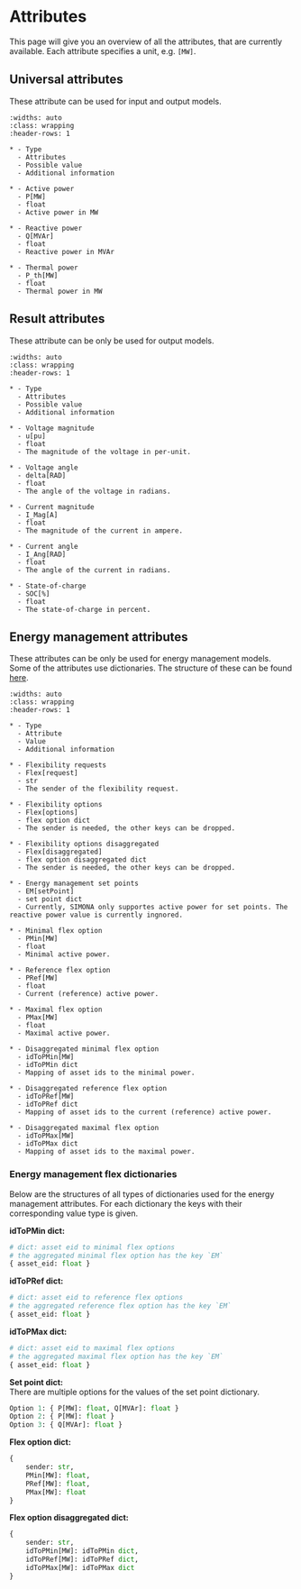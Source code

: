 # Attributes

This page will give you an overview of all the attributes, that are currently available. Each attribute specifies a unit,
e.g. `[MW]`.

## Universal attributes

These attribute can be used for input and output models.

```{list-table}
:widths: auto
:class: wrapping
:header-rows: 1

* - Type
  - Attributes
  - Possible value
  - Additional information

* - Active power
  - P[MW]
  - float
  - Active power in MW

* - Reactive power
  - Q[MVAr]
  - float
  - Reactive power in MVAr

* - Thermal power
  - P_th[MW]
  - float
  - Thermal power in MW
```

## Result attributes

These attribute can be only be used for output models.

```{list-table}
:widths: auto
:class: wrapping
:header-rows: 1

* - Type
  - Attributes
  - Possible value
  - Additional information

* - Voltage magnitude
  - u[pu]
  - float
  - The magnitude of the voltage in per-unit.

* - Voltage angle
  - delta[RAD]
  - float
  - The angle of the voltage in radians.

* - Current magnitude
  - I_Mag[A]
  - float
  - The magnitude of the current in ampere.

* - Current angle
  - I_Ang[RAD]
  - float
  - The angle of the current in radians.

* - State-of-charge
  - SOC[%]
  - float
  - The state-of-charge in percent.
```

## Energy management attributes

These attributes can be only be used for energy management models. Some of the attributes use dictionaries. The structure
of these can be found [here](#energy-management-flex-dictionaries).

```{list-table}
:widths: auto
:class: wrapping
:header-rows: 1

* - Type
  - Attribute
  - Value
  - Additional information

* - Flexibility requests
  - Flex[request]
  - str
  - The sender of the flexibility request.

* - Flexibility options
  - Flex[options]
  - flex option dict
  - The sender is needed, the other keys can be dropped.

* - Flexibility options disaggregated
  - Flex[disaggregated]
  - flex option disaggregated dict
  - The sender is needed, the other keys can be dropped.

* - Energy management set points
  - EM[setPoint]
  - set point dict
  - Currently, SIMONA only supportes active power for set points. The reactive power value is currently ingnored.

* - Minimal flex option
  - PMin[MW]
  - float
  - Minimal active power.
  
* - Reference flex option
  - PRef[MW]
  - float
  - Current (reference) active power.
  
* - Maximal flex option
  - PMax[MW]
  - float
  - Maximal active power.

* - Disaggregated minimal flex option
  - idToPMin[MW]
  - idToPMin dict
  - Mapping of asset ids to the minimal power.
  
* - Disaggregated reference flex option
  - idToPRef[MW]
  - idToPRef dict
  - Mapping of asset ids to the current (reference) active power.
  
* - Disaggregated maximal flex option
  - idToPMax[MW]
  - idToPMax dict
  - Mapping of asset ids to the maximal power.
```

### Energy management flex dictionaries

Below are the structures of all types of dictionaries used for the energy management attributes. For each dictionary the
keys with their corresponding value type is given. 

**idToPMin dict:** <br>
```python
# dict: asset eid to minimal flex options
# the aggregated minimal flex option has the key `EM`
{ asset_eid: float }
```

**idToPRef dict:** <br>
```python
# dict: asset eid to reference flex options
# the aggregated reference flex option has the key `EM`
{ asset_eid: float }
```

**idToPMax dict:** <br>
```python
# dict: asset eid to maximal flex options
# the aggregated maximal flex option has the key `EM`
{ asset_eid: float }
```

**Set point dict:** <br>
There are multiple options for the values of the set point dictionary.
```python 
Option 1: { P[MW]: float, Q[MVAr]: float }
Option 2: { P[MW]: float }
Option 3: { Q[MVAr]: float }
```

**Flex option dict:** <br>
```python
{ 
    sender: str, 
    PMin[MW]: float, 
    PRef[MW]: float, 
    PMax[MW]: float
}
```

**Flex option disaggregated dict:** <br>

```python
{ 
    sender: str, 
    idToPMin[MW]: idToPMin dict, 
    idToPRef[MW]: idToPRef dict, 
    idToPMax[MW]: idToPMax dict
}
```
